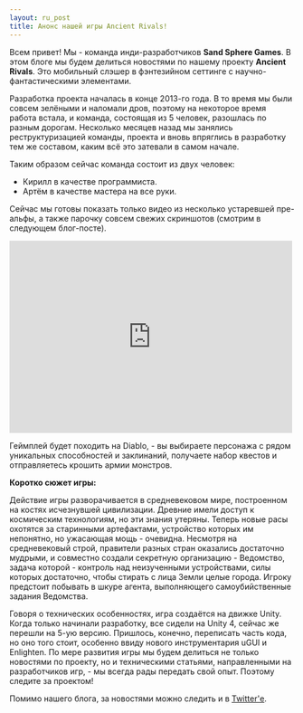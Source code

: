 ```yaml
---
layout: ru_post
title: Анонс нашей игры Ancient Rivals!
---
```


Всем привет! Мы - команда инди-разработчиков **Sand Sphere Games**. В этом блоге мы будем делиться новостями по нашему проекту **Ancient Rivals**. Это мобильный слэшер в фэнтезийном сеттинге с научно-фантастическими элементами.

Разработка проекта началась в конце 2013-го года. В то время мы были совсем зелёными и наломали дров, поэтому на некоторое время работа встала, и команда, состоящая из 5 человек, разошлась по разным дорогам. Несколько месяцев назад мы занялись реструктуризацией команды, проекта и вновь впряглись в разработку тем же составом, каким всё это затевали в самом начале. 

Таким образом сейчас команда состоит из двух человек:

- Кирилл в качестве программиста.
- Артём в качестве мастера на все руки.

Сейчас мы готовы показать только видео из несколько устаревшей пре-альфы, а также парочку совсем свежих скриншотов (смотрим в следующем блог-посте).

<iframe width="500" height="340" src="http://www.youtube.com/embed/GIcQYgmF-Mo" frameborder="0" allowfullscreen></iframe>

Геймплей будет походить на Diablo, - вы выбираете персонажа с рядом уникальных способностей и заклинаний, получаете набор квестов и отправляетесь крошить армии монстров.

**Коротко сюжет игры:**

Действие игры разворачивается в средневековом мире, построенном на костях исчезнувшей цивилизации. Древние имели доступ к космическим технологиям, но эти знания утеряны. Теперь новые расы охотятся за старинными артефактами, устройство которых им непонятно, но ужасающая мощь - очевидна. Несмотря на средневековый строй, правители разных стран оказались достаточно мудрыми, и совместно создали секретную организацию - Ведомство, задача которой - контроль над неизученными устройствами, силы которых достаточно, чтобы стирать с лица Земли целые города. Игроку предстоит побывать в шкуре агента, выполняющего самоубийственные задания Ведомства. 

Говоря о технических особенностях, игра создаётся на движке Unity. Когда только начинали разработку, все сидели на Unity 4, сейчас же перешли на 5-ую версию. Пришлось, конечно, переписать часть кода, но оно того стоит, особенно ввиду нового инструментария uGUI и Enlighten. По мере развития игры мы будем делиться не только новостями по проекту, но и техническими статьями, направленными на разработчиков игр, - мы всегда рады передать свой опыт. Поэтому следите за проектом!

Помимо нашего блога, за новостями можно следить и в [Twitter'е](https://twitter.com/AncientRivalsRU).